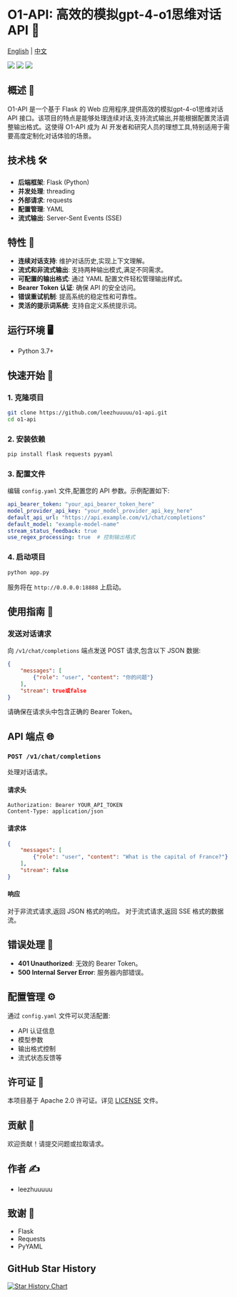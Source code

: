 # O1-API: 高效的模拟gpt-4-o1思维对话 API 🚀

[English](README_EN.md) | [中文](README.md)

[![](https://img.shields.io/github/license/leezhuuuuu/o1-api.svg)](LICENSE)
![](https://img.shields.io/github/stars/leezhuuuuu/o1-api.svg)
![](https://img.shields.io/github/forks/leezhuuuuu/o1-api.svg)

## 概述 🌟

 O1-API 是一个基于 Flask 的 Web 应用程序,提供高效的模拟gpt-4-o1思维对话 API 接口。该项目的特点是能够处理连续对话,支持流式输出,并能根据配置灵活调整输出格式。这使得 O1-API 成为 AI 开发者和研究人员的理想工具,特别适用于需要高度定制化对话体验的场景。

## 技术栈 🛠️

- **后端框架**: Flask (Python)
- **并发处理**: threading
- **外部请求**: requests
- **配置管理**: YAML
- **流式输出**: Server-Sent Events (SSE)

## 特性 🌈

- **连续对话支持**: 维护对话历史,实现上下文理解。
- **流式和非流式输出**: 支持两种输出模式,满足不同需求。
- **可配置的输出格式**: 通过 YAML 配置文件轻松管理输出样式。
- **Bearer Token 认证**: 确保 API 的安全访问。
- **错误重试机制**: 提高系统的稳定性和可靠性。
- **灵活的提示词系统**: 支持自定义系统提示词。

## 运行环境 🖥️

- Python 3.7+

## 快速开始 🚀

### 1. 克隆项目

```bash
git clone https://github.com/leezhuuuuu/o1-api.git
cd o1-api
```

### 2. 安装依赖

```bash
pip install flask requests pyyaml
```

### 3. 配置文件

编辑 `config.yaml` 文件,配置您的 API 参数。示例配置如下:

```yaml
api_bearer_token: "your_api_bearer_token_here"
model_provider_api_key: "your_model_provider_api_key_here"
default_api_url: "https://api.example.com/v1/chat/completions"
default_model: "example-model-name"
stream_status_feedback: true
use_regex_processing: true  # 控制输出格式
```

### 4. 启动项目

```bash
python app.py
```

服务将在 `http://0.0.0.0:18888` 上启动。

## 使用指南 📖

### 发送对话请求

向 `/v1/chat/completions` 端点发送 POST 请求,包含以下 JSON 数据:

```json
{
    "messages": [
        {"role": "user", "content": "你的问题"}
    ],
    "stream": true或false
}
```

请确保在请求头中包含正确的 Bearer Token。

## API 端点 🌐

### `POST /v1/chat/completions`

处理对话请求。

#### 请求头

```
Authorization: Bearer YOUR_API_TOKEN
Content-Type: application/json
```

#### 请求体

```json
{
    "messages": [
        {"role": "user", "content": "What is the capital of France?"}
    ],
    "stream": false
}
```

#### 响应

对于非流式请求,返回 JSON 格式的响应。
对于流式请求,返回 SSE 格式的数据流。

## 错误处理 🚨

- **401 Unauthorized**: 无效的 Bearer Token。
- **500 Internal Server Error**: 服务器内部错误。

## 配置管理 ⚙️

通过 `config.yaml` 文件可以灵活配置:
- API 认证信息
- 模型参数
- 输出格式控制
- 流式状态反馈等

## 许可证 📄

本项目基于 Apache 2.0 许可证。详见 [LICENSE](https://github.com/leezhuuuuu/o1-api/blob/main/LICENSE) 文件。

## 贡献 🤝

欢迎贡献！请提交问题或拉取请求。

## 作者 ✍️

- leezhuuuuu

## 致谢 🙏

- Flask
- Requests
- PyYAML

## GitHub Star History

[![Star History Chart](https://api.star-history.com/svg?repos=leezhuuuuu/o1-api&type=Date)](https://star-history.com/#leezhuuuuu/o1-api&Date)
